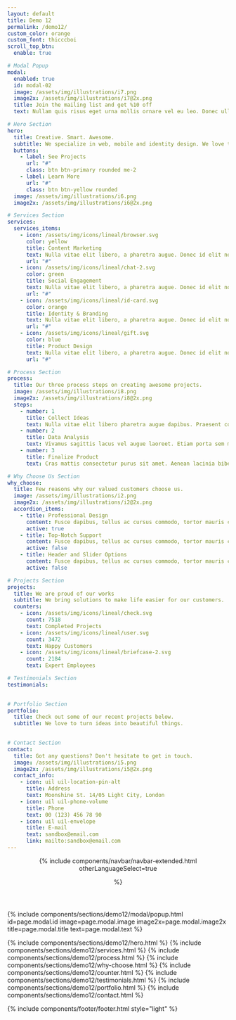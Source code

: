 ```yaml
---
layout: default
title: Demo 12
permalink: /demo12/
custom_color: orange
custom_font: thicccboi
scroll_top_btn:
  enable: true

# Modal Popup
modal:
  enabled: true
  id: modal-02
  image: /assets/img/illustrations/i7.png
  image2x: /assets/img/illustrations/i7@2x.png
  title: Join the mailing list and get %10 off
  text: Nullam quis risus eget urna mollis ornare vel eu leo. Donec ullamcorper nulla non metus auctor fringilla.

# Hero Section
hero:
  title: Creative. Smart. Awesome.
  subtitle: We specialize in web, mobile and identity design. We love to turn ideas into beautiful things.
  buttons:
    - label: See Projects
      url: "#"
      class: btn btn-primary rounded me-2
    - label: Learn More
      url: "#"
      class: btn btn-yellow rounded
  image: /assets/img/illustrations/i6.png
  image2x: /assets/img/illustrations/i6@2x.png

# Services Section
services:
  services_items:
    - icon: /assets/img/icons/lineal/browser.svg
      color: yellow
      title: Content Marketing
      text: Nulla vitae elit libero, a pharetra augue. Donec id elit non mi porta gravida at eget metus cras justo.
      url: "#"
    - icon: /assets/img/icons/lineal/chat-2.svg
      color: green
      title: Social Engagement
      text: Nulla vitae elit libero, a pharetra augue. Donec id elit non mi porta gravida at eget metus cras justo.
      url: "#"
    - icon: /assets/img/icons/lineal/id-card.svg
      color: orange
      title: Identity & Branding
      text: Nulla vitae elit libero, a pharetra augue. Donec id elit non mi porta gravida at eget metus cras justo.
      url: "#"
    - icon: /assets/img/icons/lineal/gift.svg
      color: blue
      title: Product Design
      text: Nulla vitae elit libero, a pharetra augue. Donec id elit non mi porta gravida at eget metus cras justo.
      url: "#"

# Process Section
process:
  title: Our three process steps on creating awesome projects.
  image: /assets/img/illustrations/i8.png
  image2x: /assets/img/illustrations/i8@2x.png
  steps:
    - number: 1
      title: Collect Ideas
      text: Nulla vitae elit libero pharetra augue dapibus. Praesent commodo cursus. Donec ullamcorper nulla non metus.
    - number: 2
      title: Data Analysis
      text: Vivamus sagittis lacus vel augue laoreet. Etiam porta sem malesuada magna auctor fringilla augue.
    - number: 3
      title: Finalize Product
      text: Cras mattis consectetur purus sit amet. Aenean lacinia bibendum nulla sed. Nulla vitae elit libero pharetra.

# Why Choose Us Section
why_choose:
  title: Few reasons why our valued customers choose us.
  image: /assets/img/illustrations/i2.png
  image2x: /assets/img/illustrations/i2@2x.png
  accordion_items:
    - title: Professional Design
      content: Fusce dapibus, tellus ac cursus commodo, tortor mauris condimentum nibh, ut fermentum massa justo sit amet risus. Cras mattis consectetur purus sit amet fermentum. Praesent commodo cursus magna, vel.
      active: true
    - title: Top-Notch Support
      content: Fusce dapibus, tellus ac cursus commodo, tortor mauris condimentum nibh, ut fermentum massa justo sit amet risus. Cras mattis consectetur purus sit amet fermentum. Praesent commodo cursus magna, vel.
      active: false
    - title: Header and Slider Options
      content: Fusce dapibus, tellus ac cursus commodo, tortor mauris condimentum nibh, ut fermentum massa justo sit amet risus. Cras mattis consectetur purus sit amet fermentum. Praesent commodo cursus magna, vel.
      active: false

# Projects Section
projects:
  title: We are proud of our works
  subtitle: We bring solutions to make life easier for our customers.
  counters:
    - icon: /assets/img/icons/lineal/check.svg
      count: 7518
      text: Completed Projects
    - icon: /assets/img/icons/lineal/user.svg
      count: 3472
      text: Happy Customers
    - icon: /assets/img/icons/lineal/briefcase-2.svg
      count: 2184
      text: Expert Employees

# Testimonials Section
testimonials:
  

# Portfolio Section
portfolio:
  title: Check out some of our recent projects below.
  subtitle: We love to turn ideas into beautiful things.
  

# Contact Section
contact:
  title: Got any questions? Don't hesitate to get in touch.
  image: /assets/img/illustrations/i5.png
  image2x: /assets/img/illustrations/i5@2x.png
  contact_info:
    - icon: uil uil-location-pin-alt
      title: Address
      text: Moonshine St. 14/05 Light City, London
    - icon: uil uil-phone-volume
      title: Phone
      text: 00 (123) 456 78 90
    - icon: uil uil-envelope
      title: E-mail
      text: sandbox@email.com
      link: mailto:sandbox@email.com
---
```

<div class="content-wrapper">
<header class="wrapper bg-soft-primary">
{% include components/navbar/navbar-extended.html 
otherLanguageSelect=true

    
%} 
</header>
<!-- /header -->

{% include components/sections/demo12/modal/popup.html 
    id=page.modal.id
    image=page.modal.image
    image2x=page.modal.image2x
    title=page.modal.title
    text=page.modal.text
%}

{% include components/sections/demo12/hero.html %}
{% include components/sections/demo12/services.html %}
{% include components/sections/demo12/process.html %}
{% include components/sections/demo12/why-choose.html %}
{% include components/sections/demo12/counter.html %}
{% include components/sections/demo12/testimonials.html %}
{% include components/sections/demo12/portfolio.html %}
{% include components/sections/demo12/contact.html %}

{% include components/footer/footer.html 
  style="light"
%}
</div>
